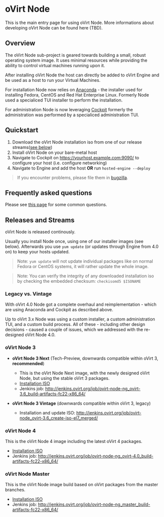 # oVirt Node

This is the main entry page for using oVirt Node.
More informations about developing oVirt Node can be found here (TBD).

## Overview

The oVirt Node sub-project is geared towards building a small, robust operating system
image. It uses minimal resources while providing the ability to control virtual machines
running upon it.

After installing oVirt Node the host can directly be added to oVirt Engine and be used as a
host to run your Virtual Machines.

For installation Node now relies on [Anaconda](https://github.com/rhinstaller/) - the installer
used for installing Fedora, CentOS and Red Hat Enterprise Linux. Formerly Node used a
specialiced TUI installer to perform the installation.

For administration Node is now leveraging [Cockpit](http://cockpit-project.org/) formerly
the administration was performed by a specialiced administration TUI.

## Quickstart

1. Download the oVirt Node installation iso from one of our release streams([see below](#releases))
2. Install oVirt Node on your bare-metal host
3. Navigate to Cockpit on https://yourhost.example.com:9090/ to configure your host (i.e. configure networking)
4. Navigate to Engine and add the host **OR** run `hosted-engine --deploy`

> If you encounter problems, please file them in [bugzilla](https://bugzilla.redhat.com/enter_bug.cgi?product=ovirt-node&component=General).


## Frequently asked questions

Please see [this page](faq) for some common questions.

## Releases and Streams

oVirt Node is released continously.

Usually you install Node once, using one of our installer images (see below). Afterwards you
use `yum update` (or updates through Engine from 4.0 on) to keep your hosts updated.

> Note: `yum update` will not update individual packages like on normal Fedora or CentOS systems,
> it will rather update the whole image.

> Note: You can verify the integrity of any downloaded installation iso by checking the embedded checksum:
> `checkisomd5 $ISONAME`

### Legacy vs. Vintage

With oVirt 4.0 Node got a complete overhaul and reimplementation - which are using Anaconda
and Cockpit as described above.

Up to oVirt 3.x Node was using a custom installer, a custom administration TUI, and a custom
build process. All of these - including other design decisions - caused a couple of issues,
which we addressed with the re-designed oVirt Node 4.0.


### oVirt Node 3

* **oVirt Node 3 Next** (Tech-Preview, downwards compatible within oVirt 3, **recommended**)
  * This is the oVirt Node Next image, with the newly designed oVirt Node, but using the stable oVirt 3 packages.
  * [Installation ISO](http://jenkins.ovirt.org/job/ovirt-node-ng_ovirt-3.6_build-artifacts-fc22-x86_64/lastSuccessfulBuild/artifact/exported-artifacts/latest-installation-iso.html)
  * Jenkins job: <http://jenkins.ovirt.org/job/ovirt-node-ng_ovirt-3.6_build-artifacts-fc22-x86_64/>

* **oVirt Node 3 Vintage** (downwards compatible within oVirt 3, legacy)
  * Installation and update ISO: <http://jenkins.ovirt.org/job/ovirt-node_ovirt-3.6_create-iso-el7_merged/>

### oVirt Node 4

This is the oVirt Node 4 image including the latest oVirt 4 packages.

* [Installation ISO](http://jenkins.ovirt.org/job/ovirt-node-ng_ovirt-4.0_build-artifacts-fc22-x86_64/lastSuccessfulBuild/artifact/exported-artifacts/latest-installation-iso.html)
* Jenkins job: <http://jenkins.ovirt.org/job/ovirt-node-ng_ovirt-4.0_build-artifacts-fc22-x86_64/>

### oVirt Node Master

This is the oVirt Node image build based on oVirt packages from the master branches.

* [Installation ISO](http://jenkins.ovirt.org/job/ovirt-node-ng_master_build-artifacts-fc22-x86_64/lastSuccessfulBuild/artifact/exported-artifacts/latest-installation-iso.html)
* Jenkins job: <http://jenkins.ovirt.org/job/ovirt-node-ng_master_build-artifacts-fc22-x86_64/>



